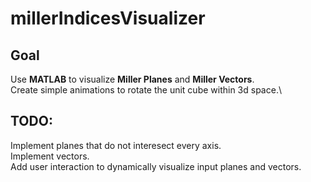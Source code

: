 # millerIndicesVisualizer
## Goal
Use **MATLAB** to visualize **Miller Planes** and **Miller Vectors**.\
Create simple animations to rotate the unit cube within 3d space.\
## TODO:
Implement planes that do not interesect every axis.\
Implement vectors.\
Add user interaction to dynamically visualize input planes and vectors.
